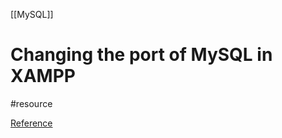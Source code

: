 [[MySQL]]
# Changing the port of MySQL in XAMPP
#resource 

[Reference](https://www.quora.com/How-do-I-change-the-port-of-a-MySQL-server-in-XAMPP) 